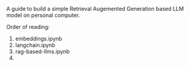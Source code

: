 A guide to build a simple Retrieval Augemented Generation based LLM model on personal computer.

Order of reading:
1. embeddings.ipynb
2. langchain.ipynb
3. rag-based-llms.ipynb
4. 
